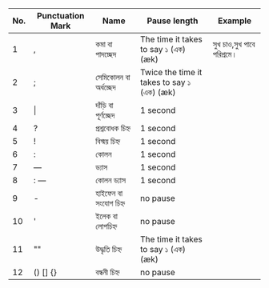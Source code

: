 | No. | Punctuation Mark | Name                  | Pause length                               | Example                   |
|-----|------------------|-----------------------|--------------------------------------------|----------------------------|
| 1   | ,                | কমা বা পাদচ্ছেদ       | The time it takes to say ১ (এক) (æk)       | সুখ চাও,সুখ পাবে পরিশ্রমে। |
| 2   | ;                | সেমিকোলন বা অর্ধচ্ছেদ | Twice the time it takes to say ১ (এক) (æk) |                            |
| 3   | \|                | দাঁড়ি বা পূর্ণচ্ছেদ  | 1 second                                   |                            |
| 4   | ?                | প্রশ্নবোধক চিহ্ন      | 1 second                                   |                            |
| 5   | !                | বিস্ময় চিহ্ন          | 1 second                                   |                            |
| 6   | :                | কোলন                  | 1 second                                   |                            |
| 7   | —                | ড্যাস                 | 1 second                                   |                            |
| 8   | : —              | কোলন ড্যাস            | 1 second                                   |                            |
| 9   | -                | হাইফেন বা সংযোগ চিহ্ন | no pause                                   |                            |
| 10  | '                | ইলেক বা লোপচিহ্ন      | no pause                                   |                            |
| 11  | ""               | উদ্ধৃতি চিহ্ন         | The time it takes to say ১ (এক) (æk)       |                            |
| 12  | () [] {}         | বন্ধনী চিহ্ন          | no pause                                   |                            |
